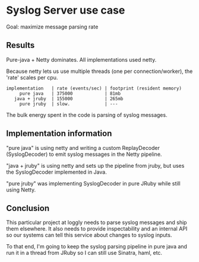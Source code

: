 # Syslog Server use case

Goal: maximize message parsing rate

## Results

Pure-java + Netty dominates. All implementations used netty.

Because netty lets us use multiple threads (one per connection/worker), the
'rate' scales per cpu.

    implementation   | rate (events/sec) | footprint (resident memory)
         pure java   | 375000            | 81mb
       java + jruby  | 155000            | 265mb
         pure jruby  | slow.             | ---

The bulk energy spent in the code is parsing of syslog messages.

## Implementation information

"pure java" is using netty and writing a custom ReplayDecoder (SyslogDecoder)
to emit syslog messages in the Netty pipeline.

"java + jruby" is using netty and sets up the pipeline from jruby, but uses the
SyslogDecoder implemented in Java.

"pure jruby" was implementing SyslogDecoder in pure JRuby while still using
Netty.

## Conclusion

This particular project at loggly needs to parse syslog messages and ship them
elsewhere. It also needs to provide inspectability and an internal API so our
systems can tell this service about changes to syslog inputs.

To that end, I'm going to keep the syslog parsing pipeline in pure java and run
it in a thread from JRuby so I can still use Sinatra, haml, etc.
